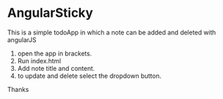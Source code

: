 # AngularSticky
This is a simple todoApp  in which a note can be added and deleted with angularJS


1. open the app in brackets.
2. Run index.html
3. Add note title and content.
4. to update and delete select the dropdown button.



Thanks

